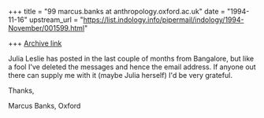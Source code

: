 +++
title = "99 marcus.banks at anthropology.oxford.ac.uk"
date = "1994-11-16"
upstream_url = "https://list.indology.info/pipermail/indology/1994-November/001599.html"

+++
[Archive link](https://list.indology.info/pipermail/indology/1994-November/001599.html)

Julia Leslie has posted in the last couple of months from Bangalore, but
like a fool I've deleted the messages and hence the email address. If
anyone out there can supply me with it (maybe Julia herself) I'd be very
grateful.

Thanks,

Marcus Banks, Oxford







